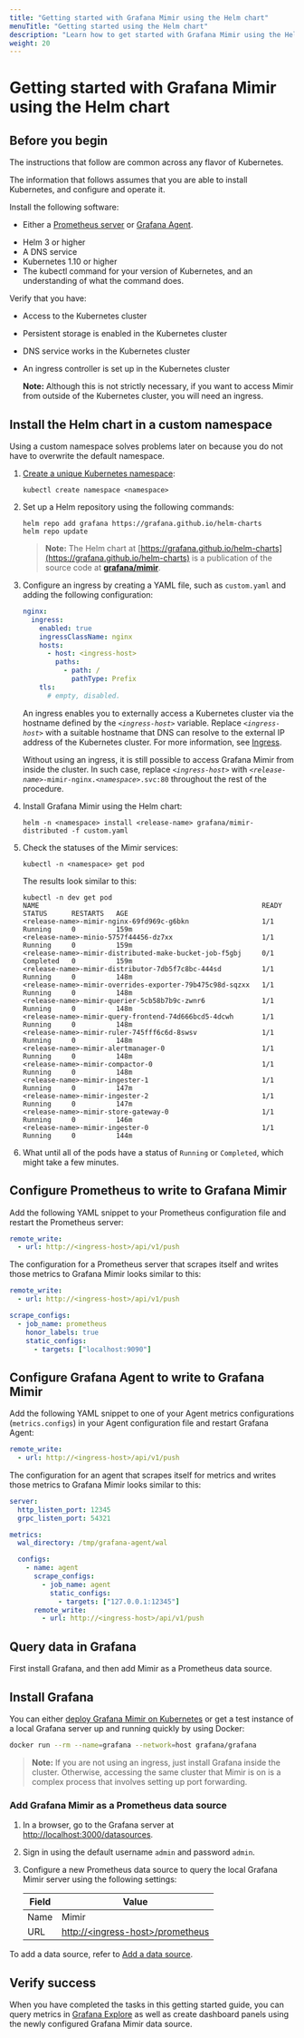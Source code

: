 ```yaml
---
title: "Getting started with Grafana Mimir using the Helm chart"
menuTitle: "Getting started using the Helm chart"
description: "Learn how to get started with Grafana Mimir using the Helm chart."
weight: 20
---
```


# Getting started with Grafana Mimir using the Helm chart

<!-- What is this about? TODO -->

## Before you begin

The instructions that follow are common across any flavor of Kubernetes.

The information that follows assumes that you are able to install Kubernetes, and configure and operate it.

Install the following software:

- Either a [Prometheus server](https://prometheus.io/docs/prometheus/latest/installation/) or [Grafana Agent](https://grafana.com/docs/grafana-cloud/agent/#installing-the-grafana-agent).
<!-- TBD, Krajo to figure out: - Verify that you have enough memery overall and number of cores. Krajo needs a couple of days for this answer to come in. -->
- Helm 3 or higher
- A DNS service
- Kubernetes 1.10 or higher
- The kubectl command for your version of Kubernetes, and an understanding of what the command does.

Verify that you have:

- Access to the Kubernetes cluster
- Persistent storage is enabled in the Kubernetes cluster
- DNS service works in the Kubernetes cluster
- An ingress controller is set up in the Kubernetes cluster

  **Note:** Although this is not strictly necessary, if you want to access Mimir from outside of the Kubernetes cluster, you will need an ingress.

## Install the Helm chart in a custom namespace

Using a custom namespace solves problems later on because you do not have to overwrite the default namespace.

1. [Create a unique Kubernetes namespace](https://kubernetes.io/docs/tasks/administer-cluster/namespaces/#creating-a-new-namespace):

   ```console
   kubectl create namespace <namespace>
   ```

1. Set up a Helm repository using the following commands:

   ```console
   helm repo add grafana https://grafana.github.io/helm-charts
   helm repo update
   ```

   > **Note:** The Helm chart at [https://grafana.github.io/helm-charts](https://grafana.github.io/helm-charts) is a publication of the source code at [**grafana/mimir**](https://github.com/grafana/mimir/tree/main/operations/helm/charts/mimir-distributed).

1. Configure an ingress by creating a YAML file, such as `custom.yaml` and adding the following configuration:

   ```yaml
   nginx:
     ingress:
       enabled: true
       ingressClassName: nginx
       hosts:
         - host: <ingress-host>
           paths:
             - path: /
               pathType: Prefix
       tls:
         # empty, disabled.
   ```

   An ingress enables you to externally access a Kubernetes cluster via the hostname defined by the _`<ingress-host>`_ variable.
   Replace _`<ingress-host>`_ with a suitable hostname that DNS can resolve to the external IP address of the Kubernetes cluster. For more information, see [Ingress](https://kubernetes.io/docs/concepts/services-networking/ingress/).

   Without using an ingress, it is still possible to access Grafana Mimir from inside the cluster. In such case, replace _`<ingress-host>`_ with _`<release-name>`_`-mimir-nginx.`_`<namespace>`_`.svc:80` throughout the rest of the procedure.

1. Install Grafana Mimir using the Helm chart:

   ```console
   helm -n <namespace> install <release-name> grafana/mimir-distributed -f custom.yaml
   ```

1. Check the statuses of the Mimir services:

   ```console
   kubectl -n <namespace> get pod
   ```

   The results look similar to this:

   ```console
   kubectl -n dev get pod
   NAME                                                       READY   STATUS      RESTARTS   AGE
   <release-name>-mimir-nginx-69fd969c-g6bkn                  1/1     Running     0          159m
   <release-name>-minio-5757f44456-dz7xx                      1/1     Running     0          159m
   <release-name>-mimir-distributed-make-bucket-job-f5gbj     0/1     Completed   0          159m
   <release-name>-mimir-distributor-7db5f7c8bc-444sd          1/1     Running     0          148m
   <release-name>-mimir-overrides-exporter-79b475c98d-sqzxx   1/1     Running     0          148m
   <release-name>-mimir-querier-5cb58b7b9c-zwnr6              1/1     Running     0          148m
   <release-name>-mimir-query-frontend-74d666bcd5-4dcwh       1/1     Running     0          148m
   <release-name>-mimir-ruler-745fff6c6d-8swsv                1/1     Running     0          148m
   <release-name>-mimir-alertmanager-0                        1/1     Running     0          148m
   <release-name>-mimir-compactor-0                           1/1     Running     0          148m
   <release-name>-mimir-ingester-1                            1/1     Running     0          147m
   <release-name>-mimir-ingester-2                            1/1     Running     0          147m
   <release-name>-mimir-store-gateway-0                       1/1     Running     0          146m
   <release-name>-mimir-ingester-0                            1/1     Running     0          144m
   ```

1. What until all of the pods have a status of `Running` or `Completed`, which might take a few minutes.

## Configure Prometheus to write to Grafana Mimir

Add the following YAML snippet to your Prometheus configuration file and restart the Prometheus server:

```yaml
remote_write:
  - url: http://<ingress-host>/api/v1/push
```

The configuration for a Prometheus server that scrapes itself and writes those metrics to Grafana Mimir looks similar to this:

```yaml
remote_write:
  - url: http://<ingress-host>/api/v1/push

scrape_configs:
  - job_name: prometheus
    honor_labels: true
    static_configs:
      - targets: ["localhost:9090"]
```

## Configure Grafana Agent to write to Grafana Mimir

Add the following YAML snippet to one of your Agent metrics configurations (`metrics.configs`) in your Agent configuration file and restart Grafana Agent:

```yaml
remote_write:
  - url: http://<ingress-host>/api/v1/push
```

The configuration for an agent that scrapes itself for metrics and writes those metrics to Grafana Mimir looks similar to this:

```yaml
server:
  http_listen_port: 12345
  grpc_listen_port: 54321

metrics:
  wal_directory: /tmp/grafana-agent/wal

  configs:
    - name: agent
      scrape_configs:
        - job_name: agent
          static_configs:
            - targets: ["127.0.0.1:12345"]
      remote_write:
        - url: http://<ingress-host>/api/v1/push
```

## Query data in Grafana

First install Grafana, and then add Mimir as a Prometheus data source.

## Install Grafana

You can either [deploy Grafana Mimir on Kubernetes](https://grafana.com/docs/grafana/latest/setup-grafana/installation/kubernetes/)
or get a test instance of a local Grafana server up and running
quickly by using Docker:

```bash
docker run --rm --name=grafana --network=host grafana/grafana
```

> **Note:** If you are not using an ingress, just install Grafana inside the cluster. Otherwise, accessing the same cluster that Mimir is on is a complex process that involves setting up port forwarding.

### Add Grafana Mimir as a Prometheus data source

1. In a browser, go to the Grafana server at [http://localhost:3000/datasources](http://localhost:3000/datasources).
1. Sign in using the default username `admin` and password `admin`.
1. Configure a new Prometheus data source to query the local Grafana Mimir server using the following settings:

   | Field | Value                                                                  |
   | ----- | ---------------------------------------------------------------------- |
   | Name  | Mimir                                                                  |
   | URL   | [http://\<ingress-host\>/prometheus](http://<ingress-host>/prometheus) |

To add a data source, refer to [Add a data source](https://grafana.com/docs/grafana/latest/datasources/add-a-data-source/).

## Verify success

When you have completed the tasks in this getting started guide, you can query metrics in [Grafana Explore](https://grafana.com/docs/grafana/latest/explore/)
as well as create dashboard panels using the newly configured Grafana Mimir data source.
